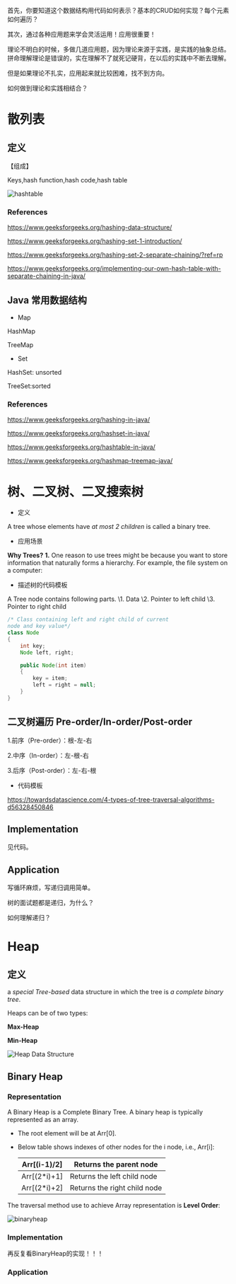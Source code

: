 首先，你要知道这个数据结构用代码如何表示？基本的CRUD如何实现？每个元素如何遍历？

其次，通过各种应用题来学会灵活运用！应用很重要！

理论不明白的时候，多做几道应用题，因为理论来源于实践，是实践的抽象总结。拼命理解理论是错误的，实在理解不了就死记硬背，在以后的实践中不断去理解。

但是如果理论不扎实，应用起来就比较困难，找不到方向。

如何做到理论和实践相结合？

# 散列表



## 定义

【组成】

Keys,hash function,hash code,hash table

![hashtable](https://upload.wikimedia.org/wikipedia/commons/thumb/7/7d/Hash_table_3_1_1_0_1_0_0_SP.svg/630px-Hash_table_3_1_1_0_1_0_0_SP.svg.png)

### References

https://www.geeksforgeeks.org/hashing-data-structure/

https://www.geeksforgeeks.org/hashing-set-1-introduction/

https://www.geeksforgeeks.org/hashing-set-2-separate-chaining/?ref=rp

https://www.geeksforgeeks.org/implementing-our-own-hash-table-with-separate-chaining-in-java/



## Java 常用数据结构

+ Map

HashMap

TreeMap



+ Set

HashSet: unsorted

TreeSet:sorted



### References

https://www.geeksforgeeks.org/hashing-in-java/

https://www.geeksforgeeks.org/hashset-in-java/

https://www.geeksforgeeks.org/hashtable-in-java/

https://www.geeksforgeeks.org/hashmap-treemap-java/



# 树、二叉树、二叉搜索树

+ 定义

A tree whose elements have *at most 2 children* is called a binary tree.



+ 应用场景

**Why Trees?**
**1.** One reason to use trees might be because you want to store information that naturally forms a hierarchy. For example, the file system on a computer:





+ 描述树的代码模板

A Tree node contains following parts.
\1. Data
\2. Pointer to left child
\3. Pointer to right child

```java
/* Class containing left and right child of current 
node and key value*/
class Node 
{ 
	int key; 
	Node left, right; 

	public Node(int item) 
	{ 
		key = item; 
		left = right = null; 
	} 
} 

```





## 二叉树遍历 Pre-order/In-order/Post-order

1.前序（Pre-order）：根-左-右 

2.中序（In-order）：左-根-右 

3.后序（Post-order）：左-右-根



+ 代码模板

https://towardsdatascience.com/4-types-of-tree-traversal-algorithms-d56328450846







## Implementation

见代码。

## Application



写循环麻烦，写递归调用简单。



树的面试题都是递归，为什么？

如何理解递归？





# Heap



## 定义

a *special Tree-based* data structure in which the tree is *a complete binary tree*.

Heaps can be of two types:

**Max-Heap**

**Min-Heap**

![Heap Data Structure](https://www.geeksforgeeks.org/wp-content/uploads/MinHeapAndMaxHeap.png)



## Binary Heap



### Representation



A Binary Heap is a Complete Binary Tree. A binary heap is typically represented as an array.

- The root element will be at Arr[0].

- Below table shows indexes of other nodes for the i node, i.e., Arr[i]:

  | Arr[(i-1)/2] | Returns the parent node      |
  | ------------ | ---------------------------- |
  | Arr[(2*i)+1] | Returns the left child node  |
  | Arr[(2*i)+2] | Returns the right child node |



The traversal method use to achieve Array representation is **Level Order**:

![binaryheap](https://www.geeksforgeeks.org/wp-content/uploads/binaryheap.png)

### Implementation

再反复看BinaryHeap的实现！！！



### Application